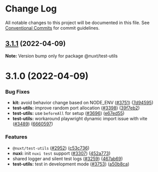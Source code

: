 # Change Log

All notable changes to this project will be documented in this file.
See [Conventional Commits](https://conventionalcommits.org) for commit guidelines.

## [3.1.1](https://github.com/nuxt/framework/compare/@nuxt/test-utils@3.1.0...@nuxt/test-utils@3.1.1) (2022-04-09)

**Note:** Version bump only for package @nuxt/test-utils





# 3.1.0 (2022-04-09)


### Bug Fixes

* **kit:** avoid behavior change based on NODE_ENV ([#3751](https://github.com/nuxt/framework/issues/3751)) ([7d94595](https://github.com/nuxt/framework/commit/7d945952d83c826ee15ff483bbbdf7aed58e6a9a))
* **test-utils:** improve random port allocation ([#3398](https://github.com/nuxt/framework/issues/3398)) ([39f7eb2](https://github.com/nuxt/framework/commit/39f7eb2cd21d6e3a5642eca877d5f4fc6d28f840))
* **test-utils:** use `beforeAll` for setup ([#3696](https://github.com/nuxt/framework/issues/3696)) ([e67ed55](https://github.com/nuxt/framework/commit/e67ed55de38de67324876f505d265bdaa0b15ec5))
* **test-utils:** workaround playwright dynamic import issue with vite ([#3489](https://github.com/nuxt/framework/issues/3489)) ([6660597](https://github.com/nuxt/framework/commit/66605971a887916428a1abba056b872408a1f1ef))


### Features

* `@nuxt/test-utils` ([#2952](https://github.com/nuxt/framework/issues/2952)) ([c53c736](https://github.com/nuxt/framework/commit/c53c7360b78611e4efcd86c426f552cf3d6eabec))
* **nuxi:** init `nuxi test` support ([#3307](https://github.com/nuxt/framework/issues/3307)) ([452a773](https://github.com/nuxt/framework/commit/452a7730e0b162745e80919d2c23118ab7df4f46))
* shared logger and silent test logs ([#3259](https://github.com/nuxt/framework/issues/3259)) ([467ab69](https://github.com/nuxt/framework/commit/467ab693b987c57efe3a8f2bcccda2464bd2f27e))
* **test-utils:** test in development mode ([#3753](https://github.com/nuxt/framework/issues/3753)) ([a50b8ca](https://github.com/nuxt/framework/commit/a50b8ca712887fb9fd9530c27a5005b23f8b37e1))
